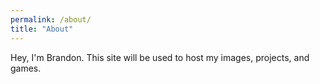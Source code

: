 ```yaml
---
permalink: /about/
title: "About"
---
```


Hey, I'm Brandon. This site will be used to host my images, projects, and games. 
